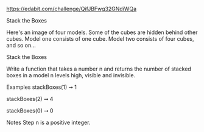 https://edabit.com/challenge/QifJBFwg32GNdiWQa

Stack the Boxes

Here's an image of four models. Some of the cubes are hidden behind other cubes. Model one consists of one cube. Model two consists of four cubes, and so on...

Stack the Boxes

Write a function that takes a number n and returns the number of stacked boxes in a model n levels high, visible and invisible.

Examples
stackBoxes(1) ➞ 1

stackBoxes(2) ➞ 4

stackBoxes(0) ➞ 0

Notes
Step n is a positive integer.